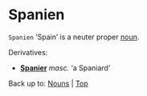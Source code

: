 # Spanien

`Spanien` ‘Spain’ is a neuter proper [noun](../../index.md).

Derivatives:
- **[Spanier](Spanier.md)** *masc.* ‘a Spaniard’

Back up to: [Nouns](../../index.md) | [Top](../../../index.md)
